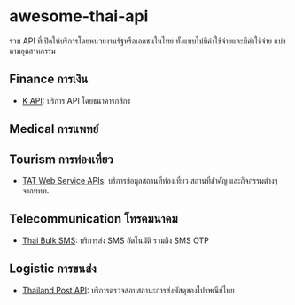 # awesome-thai-api
รวม API ที่เปิดให้บริการโดยหน่วยงานรัฐหรือเอกชนในไทย ทั้งแบบไม่มีค่าใช้จ่ายและมีค่าใช้จ่าย แบ่งตามอุตสาหกรรม

## Finance การเงิน

- [K API](https://apiportal.kasikornbank.com/product): บริการ API โดยธนาคารกสิกร

## Medical การแพทย์

## Tourism การท่องเที่ยว

- [TAT Web Service APIs](https://developers.tourismthailand.org/console/): บริการข้อมูลสถานที่ท่องเที่ยว สถานที่สำคัญ และกิจกรรมต่างๆ จากททท.

## Telecommunication โทรคมนาคม 

- [Thai Bulk SMS](https://developer.thaibulksms.com/): บริการส่ง SMS อัตโนมัติ รวมถึง SMS OTP

## Logistic การขนส่ง

- [Thailand Post API](https://track.thailandpost.co.th/developerGuide): บริการตรวจสอบสถานะการส่งพัสดุของไปรษณีย์ไทย
